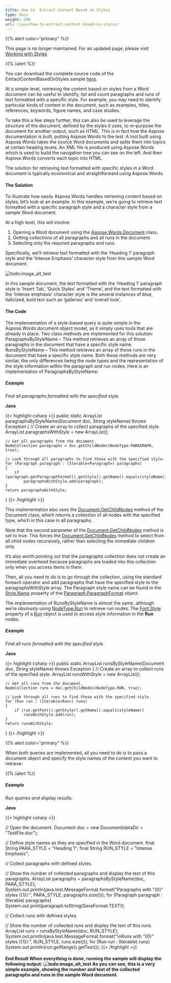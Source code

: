 ```yaml
---
title: How to  Extract Content Based on Styles
type: docs
weight: 280
url: /java/how-to-extract-content-based-on-styles/
---
```


{{% alert color="primary" %}} 

This page is no longer maintained. For an updated page, please visit [Working with Styles](https://docs.aspose.com/words/java/working-with-styles/)

{{% /alert %}} 

You can download the complete source code of the ExtractContentBasedOnStyles sample [here](https://github.com/aspose-words/Aspose.Words-for-Java). 

At a simple level, retrieving the content based on styles from a Word document can be useful to identify, list and count paragraphs and runs of text formatted with a specific style. For example, you may need to identify particular kinds of content in the document, such as examples, titles, references, keywords, figure names, and case studies.

To take this a few steps further, this can also be used to leverage the structure of the document, defined by the styles it uses, to re-purpose the document for another output, such as HTML. This is in fact how the Aspose documentation is built, putting Aspose.Words to the test. A tool built using Aspose.Words takes the source Word documents and splits them into topics at certain heading levels. An XML file is produced using Aspose.Words which is used to build the navigation tree you can see on the left. And then Aspose.Words converts each topic into HTML.

The solution for retrieving text formatted with specific styles in a Word document is typically economical and straightforward using Aspose.Words.
#### **The Solution**
To illustrate how easily Aspose.Words handles retrieving content based on styles, let’s look at an example. In this example, we’re going to retrieve text formatted with a specific paragraph style and a character style from a sample Word document.

At a high level, this will involve:

1. Opening a Word document using the [Aspose.Words.Document](http://www.aspose.com/docs/display/wordsjava/com.aspose.words.Document+class) class.
1. Getting collections of all paragraphs and all runs in the document.
1. Selecting only the required paragraphs and runs.

Specifically, we’ll retrieve text formatted with the ‘Heading 1’ paragraph style and the ‘Intense Emphasis’ character style from this sample Word document. 

![todo:image_alt_text](how-to-extract-content-based-on-styles_1.png)

In this sample document, the text formatted with the ‘Heading 1’ paragraph style is ‘Insert Tab’, ‘Quick Styles’ and ‘Theme’, and the text formatted with the ‘Intense emphasis’ character style is the several instances of blue, italicized, bold text such as ‘galleries’ and ‘overall look’.
#### **The Code**

The implementation of a style-based query is quite simple in the Aspose.Words document object model, as it simply uses tools that are already in place. Two class methods are implemented for this solution: ParagraphsByStyleName – This method retrieves an array of those paragraphs in the document that have a specific style name. RunsByStyleName – This method retrieves an array of those runs in the document that have a specific style name. Both these methods are very similar, the only differences being the node types and the representation of the style information within the paragraph and run nodes. Here is an implementation of ParagraphsByStyleName:
##### **Example**
*Find all paragraphs formatted with the specified style.*

**Java**

{{< highlight csharp >}}
public static ArrayList paragraphsByStyleName(Document doc, String styleName) throws Exception
{
    // Create an array to collect paragraphs of the specified style.
    ArrayList paragraphsWithStyle = new ArrayList();

    // Get all paragraphs from the document.
    NodeCollection paragraphs = doc.getChildNodes(NodeType.PARAGRAPH, true);

    // Look through all paragraphs to find those with the specified style.
    for (Paragraph paragraph : (Iterable<Paragraph>) paragraphs)
    {
        if (paragraph.getParagraphFormat().getStyle().getName().equals(styleName))
            paragraphsWithStyle.add(paragraph);
    }
    return paragraphsWithStyle;
}
{{< /highlight >}}

This implementation also uses the [Document.GetChildNodes](https://apireference.aspose.com/words/java/com.aspose.words/document#getChildNodes(int,boolean)) method of the Document class, which returns a collection of all nodes with the specified type, which in this case in all paragraphs.

Note that the second parameter of the [Document.GetChildNodes](https://apireference.aspose.com/words/java/com.aspose.words/document#getChildNodes(int,boolean)) method is set to true. This forces the [Document.GetChildNodes](https://apireference.aspose.com/words/java/com.aspose.words/document#getChildNodes(int,boolean)) method to select from all child nodes recursively, rather than selecting the immediate children only.

It’s also worth pointing out that the paragraphs collection does not create an immediate overhead because paragraphs are loaded into this collection only when you access items in them.

Then, all you need to do is to go through the collection, using the standard foreach operator and add paragraphs that have the specified style to the paragraphsWithStyle array. The Paragraph style name can be found in the [Style.Name](https://apireference.aspose.com/words/java/com.aspose.words/style#Name) property of the [Paragraph.ParagraphFormat](https://apireference.aspose.com/words/java/com.aspose.words/ParagraphFormat) object.

The implementation of RunsByStyleName is almost the same, although we’re obviously using [NodeType.Run](https://apireference.aspose.com/words/java/com.aspose.words/NodeType) to retrieve run nodes. The [Font.Style](https://apireference.aspose.com/words/java/com.aspose.words/font#Style) property of a [Run](https://apireference.aspose.com/words/java/com.aspose.words/Run) object is used to access style information in the **Run** nodes.
##### **Example**
*Find all runs formatted with the specified style.*

**Java**

{{< highlight csharp >}}
public static ArrayList runsByStyleName(Document doc, String styleName) throws Exception
{
    // Create an array to collect runs of the specified style.
    ArrayList runsWithStyle = new ArrayList();

    // Get all runs from the document.
    NodeCollection runs = doc.getChildNodes(NodeType.RUN, true);

    // Look through all runs to find those with the specified style.
    for (Run run : (Iterable<Run>) runs)
    {
        if (run.getFont().getStyle().getName().equals(styleName))
            runsWithStyle.add(run);
    }
    return runsWithStyle;
}
{{< /highlight >}}

{{% alert color="primary" %}} 

When both queries are implemented, all you need to do is to pass a document object and specify the style names of the content you want to retrieve:

{{% /alert %}} 
##### **Example**
*Run queries and display results.*

**Java**

{{< highlight csharp >}}

// Open the document.
Document doc = new Document(dataDir + "TestFile.doc");

// Define style names as they are specified in the Word document.
final String PARA_STYLE = "Heading 1";
final String RUN_STYLE = "Intense Emphasis";

// Collect paragraphs with defined styles.

// Show the number of collected paragraphs and display the text of this paragraphs.
ArrayList paragraphs = paragraphsByStyleName(doc, PARA_STYLE);
System.out.println(java.text.MessageFormat.format("Paragraphs with \"{0}\" styles ({1}):", PARA_STYLE, paragraphs.size()));
for (Paragraph paragraph : (Iterable<Paragraph>) paragraphs)
    System.out.print(paragraph.toString(SaveFormat.TEXT));

// Collect runs with defined styles.

// Show the number of collected runs and display the text of this runs.
ArrayList runs = runsByStyleName(doc, RUN_STYLE);
System.out.println(java.text.MessageFormat.format("\nRuns with \"{0}\" styles ({1}):", RUN_STYLE, runs.size()));
for (Run run : (Iterable<Run>) runs)
    System.out.println(run.getRange().getText());
{{< /highlight >}}
#### **End Result When everything is done, running the sample will display the following output: ![todo:image_alt_text](how-to-extract-content-based-on-styles_2.png) As you can see, this is a very simple example, showing the number and text of the collected paragraphs and runs in the sample Word document.**
